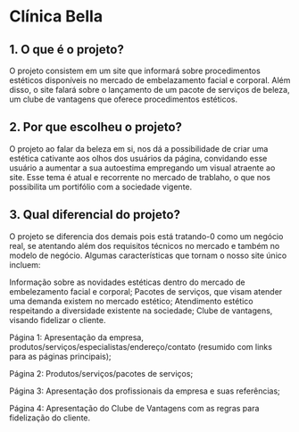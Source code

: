 
# Clínica Bella


## 1. O que é o projeto?

O projeto consistem em um site que informará sobre procedimentos estéticos disponíveis no mercado de embelazamento facial e corporal. Além disso, o site falará sobre o lançamento de um pacote de serviços de beleza, um clube de vantagens que oferece procedimentos estéticos.

## 2. Por que escolheu o projeto?

O projeto ao falar da beleza em si, nos dá a possibilidade de criar uma estética cativante aos olhos dos usuários da página, convidando esse usuário a aumentar a sua autoestima empregando um visual atraente ao site. Esse tema é atual e recorrente no mercado de trablaho, o que nos possibilita um portifólio com a sociedade vigente.


## 3. Qual diferencial do projeto?

O projeto se diferencia dos demais pois está tratando-0 como um negócio real, se atentando além dos requisitos técnicos no mercado e também no modelo de negócio. Algumas características que tornam o nosso site único incluem:
 
Informação sobre as novidades estéticas dentro do mercado de embelezamento facial e corporal;
Pacotes de serviços, que visam atender uma demanda existem no mercado estético;
Atendimento estético respeitando a diversidade existente na sociedade;
Clube de vantagens, visando fidelizar o cliente.
 
Página 1: Apresentação da empresa, produtos/serviços/especialistas/endereço/contato
(resumido com links para as páginas principais);

Página 2: Produtos/serviços/pacotes de serviços;

Página 3: Apresentação dos profissionais da empresa e suas referências;

Página 4: Apresentação do Clube de Vantagens com as regras para fidelização do cliente.
